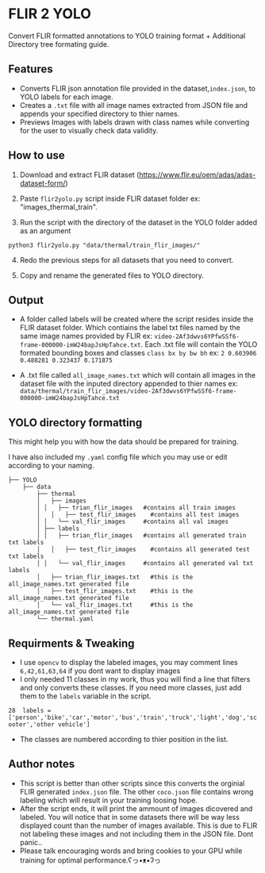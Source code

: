 
# FLIR 2 YOLO

Convert FLIR formatted annotations to YOLO training format + Additional Directory tree formating guide.


## Features
- Converts FLIR json annotation file provided in the dataset,`index.json`, to YOLO labels for each image.
- Creates a `.txt` file with all image names extracted from JSON file and appends your specified directory to thier names.
- Previews Images with labels drawn with class names while converting for the user to visually check data validity.


## How to use
 1. Download and extract FLIR dataset (https://www.flir.eu/oem/adas/adas-dataset-form/)
 
 2. Paste `flir2yolo.py` script inside FLIR dataset folder ex: "images_thermal_train".

 3. Run the script with the directory of the dataset in the YOLO folder added as an argument 
 
 `python3 flir2yolo.py "data/thermal/train_flir_images/"`

 4. Redo the previous steps for all datasets that you need to convert.
 
 5. Copy and rename the generated files to YOLO directory.

## Output
- A folder called labels will be created where the script resides inside the FLIR dataset folder. Which contiains the label txt files named by the same image names provided by FLIR ex: `video-2Af3dwvs6YPfwSSf6-frame-000000-imW24bapJsHpTahce.txt`.
 Each .txt file will contain the YOLO formated bounding boxes and classes
`class bx by bw bh` ex: `2 0.603906 0.488281 0.323437 0.171875`

- A .txt file called `all_image_names.txt` which will contain all images in the dataset file with the inputed directory appended to thier names ex: `data/thermal/train_flir_images/video-2Af3dwvs6YPfwSSf6-frame-000000-imW24bapJsHpTahce.txt`


## YOLO directory formatting

This might help you with how the data should be prepared for training.

I have also included my `.yaml` config file which you may use or edit according to your naming. 
```
├── YOLO
    ├── data
        ├── thermal
        │	├── images
        │ │   ├── trian_flir_images   #contains all train images
        │	│   ├── test_flir_images    #contains all test images
        │ │   └── val_flir_images     #contains all val images
        │ ├── labels
        │ │   ├── trian_flir_images   #contains all generated train txt labels
        │	│   ├── test_flir_images    #contains all generated test txt labels
        │ │   └── val_flir_images     #contains all generated val txt labels
        │	├── trian_flir_images.txt   #this is the all_image_names.txt generated file
        │	├── test_flir_images.txt    #this is the all_image_names.txt generated file
        │	└── val_flir_images.txt     #this is the all_image_names.txt generated file
        └── thermal.yaml
```

## Requirments & Tweaking
- I use `opencv` to display the labeled images, you may comment lines `6,42,61,63,64` if you dont want to display images
- I only needed 11 classes in my work, thus you will find a line that filters and only converts these classes. If you need more classes, just add them to the `labels` variable in the script.

```28  labels = ['person','bike','car','motor','bus','train','truck','light','dog','scooter','other vehicle']```

- The classes are numbered according to thier position in the list.

## Author notes
- This script is better than other scripts since this converts the orginial FLIR generated `index.json` file. The other `coco.json` file contains wrong labeling which will result in your training loosing hope.
- After the script ends, it will print the ammount of images dicovered and labeled. You will notice that in some datasets there will be way less displayed count than the number of images available. This is due to FLIR not labeling these images and not including them in the JSON file. Dont panic..
- Please talk encouraging words and bring cookies to your GPU while training for optimal performance.ʕっ•ᴥ•ʔっ
